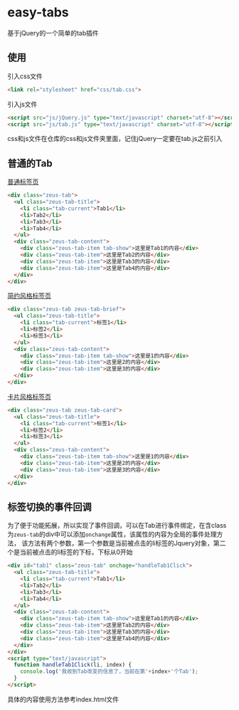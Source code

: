 # easy-tabs
基于jQuery的一个简单的tab插件

## 使用
引入css文件
```html
<link rel="stylesheet" href="css/tab.css">
```
引入js文件
```html
<script src="js/jQuery.js" type="text/javascript" charset="utf-8"></script>
<script src="js/tab.js" type="text/javascript" charset="utf-8"></script>
```
css和js文件在仓库的css和js文件夹里面，记住jQuery一定要在tab.js之前引入

## 普通的Tab
[普通标签页](https://tva1.sinaimg.cn/large/006y8mN6ly1g8ewtow93xj30cu05ja9w.jpg)
```html
<div class="zeus-tab">
  <ul class="zeus-tab-title">
    <li class="tab-current">Tab1</li>
    <li>Tab2</li>
    <li>Tab3</li>
    <li>Tab4</li>
  </ul>
  <div class="zeus-tab-content">
    <div class="zeus-tab-item tab-show">这里是Tab1的内容</div>
    <div class="zeus-tab-item">这里是Tab2的内容</div>
    <div class="zeus-tab-item">这里是Tab3的内容</div>
    <div class="zeus-tab-item">这里是Tab4的内容</div>
  </div>
</div>
```
[简约风格标签页](https://tva1.sinaimg.cn/large/006y8mN6ly1g8ewvagtwxj30e2052a9w.jpg)
```html
<div class="zeus-tab zeus-tab-brief">
  <ul class="zeus-tab-title">
    <li class="tab-current">标签1</li>
    <li>标签2</li>
    <li>标签3</li>
  </ul>
  <div class="zeus-tab-content">
    <div class="zeus-tab-item tab-show">这里是1的内容</div>
    <div class="zeus-tab-item">这里是2的内容</div>
    <div class="zeus-tab-item">这里是3的内容</div>
  </div>
</div>
```
[卡片风格标签页](https://tva1.sinaimg.cn/large/006y8mN6ly1g8ewxd4uydj30ac04fmx0.jpg)
```html
<div class="zeus-tab zeus-tab-card">
  <ul class="zeus-tab-title">
    <li class="tab-current">标签1</li>
    <li>标签2</li>
    <li>标签3</li>
  </ul>
  <div class="zeus-tab-content">
    <div class="zeus-tab-item tab-show">这里是1的内容</div>
    <div class="zeus-tab-item">这里是2的内容</div>
    <div class="zeus-tab-item">这里是3的内容</div>
  </div>
</div>
```
## 标签切换的事件回调
为了便于功能拓展，所以实现了事件回调，可以在Tab进行事件绑定，在含class为`zeus-tab`的div中可以添加`onchange`属性，该属性的内容为全局的事件处理方法，
该方法有两个参数，第一个参数是当前被点击的li标签的Jquery对象，第二个是当前被点击的li标签的下标，下标从0开始
```html
<div id="tab1" class="zeus-tab" onchage="handleTab1Click">
  <ul class="zeus-tab-title">
    <li class="tab-current">Tab1</li>
    <li>Tab2</li>
    <li>Tab3</li>
    <li>Tab4</li>
  </ul>
  <div class="zeus-tab-content">
    <div class="zeus-tab-item tab-show">这里是Tab1的内容</div>
    <div class="zeus-tab-item">这里是Tab2的内容</div>
    <div class="zeus-tab-item">这里是Tab3的内容</div>
    <div class="zeus-tab-item">这里是Tab4的内容</div>
  </div>
</div>
<script type="text/javascript">
  function handleTab1Click(li, index) {
    console.log('我收到Tab改变的信息了，当前在第'+index+'个Tab');
  }
</script>
```
具体的内容使用方法参考index.html文件
